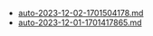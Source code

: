 * [auto-2023-12-02-1701504178.md](/docs/202312/auto-2023-12-02-1701504178.md)
* [auto-2023-12-01-1701417865.md](/docs/202312/auto-2023-12-01-1701417865.md)
